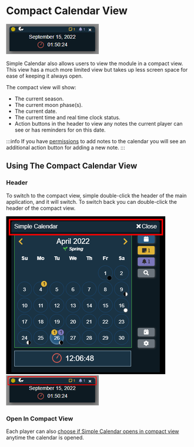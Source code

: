 # Compact Calendar View

![](../images/calendar-compact-view.png)

Simple Calendar also allows users to view the module in a compact view. This view has a much more limited view but takes up less screen space for ease of keeping it always open.

The compact view will show:

- The current season.
- The current moon phase(s).
- The current date.
- The current time and real time clock status.
- Action buttons in the header to view any notes the current player can see or has reminders for on this date.

:::info
If you have [permissions](../global-configuration/permissions.md) to add notes to the calendar you will see an additional action button for adding a new note.
:::

## Using The Compact Calendar View

### Header

To switch to the compact view, simple double-click the header of the main application, and it will switch. To switch back you can double-click the header of the compact view.

![](../images/calendar-header-click.png)
![](../images/calendar-compact-view-header-click.png)

### Open In Compact View

Each player can also [choose if Simple Calendar opens in compact view](client-settings#open-in-compact-view) anytime the calendar is opened.
